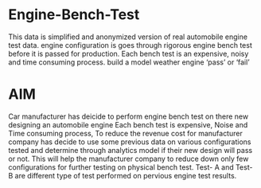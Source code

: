 # Engine-Bench-Test
This data is simplified and anonymized version of real automobile engine test data.  engine configuration is goes through rigorous engine bench test before it is passed for production. Each bench test is an expensive, noisy and time consuming process. build a model weather engine ‘pass’ or ‘fail’
# AIM
Car manufacturer has deicide to perform engine bench test on there new designing an automobile engine 
Each bench test is expensive, Noise and Time consuming process, To reduce the revenue cost for manufacturer company has decide to use some previous data on various configurations tested and determine through analytics model if their new design will pass or not. 
This will help the manufacturer company to reduce down only few configurations for further testing on physical bench test. 
Test- A and Test- B are different type of test performed on pervious engine test results.
